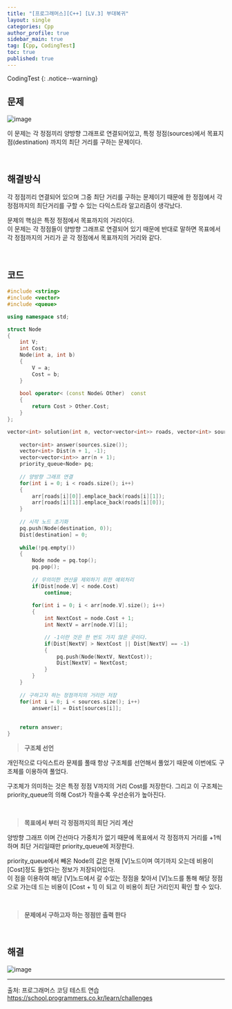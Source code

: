 ```yaml
---
title: "[프로그래머스][C++] [LV.3] 부대복귀"
layout: single
categories: Cpp
author_profile: true
sidebar_main: true
tag: [Cpp, CodingTest]
toc: true
published: true
---
```






CodingTest
{: .notice--warning}



## 문제

![image](https://github.com/PREADIM/PREADIM.github.io/assets/69719507/df4175a2-86f8-456c-b18e-6d8e562caa5e)

이 문제는 각 정점끼리 양방향 그래프로 연결되어있고, 특정 정점(sources)에서 목표지점(destination) 까지의 최단 거리를 구하는 문제이다.


<br>



## 해결방식


각 정점끼리 연결되어 있으며 그중 최단 거리를 구하는 문제이기 때문에 한 정점에서 각 정점까지의 최단거리를 구할 수 있는 다익스트라 알고리즘이 생각났다.  

문제의 핵심은 특정 정점에서 목표까지의 거리이다.    
이 문제는 각 정점들이 양방향 그래프로 연결되어 있기 때문에 반대로 말하면 목표에서 각 정점까지의 거리가 곧 각 정점에서 목표까지의 거리와 같다.


<br>


## 코드



```cpp
#include <string>
#include <vector>
#include <queue>

using namespace std;

struct Node
{
    int V;
    int Cost;
    Node(int a, int b)
    {
        V = a;
        Cost = b;
    }
    
    bool operator< (const Node& Other)  const
    {
        return Cost > Other.Cost;
    }
};

vector<int> solution(int n, vector<vector<int>> roads, vector<int> sources, int destination) {
    
    vector<int> answer(sources.size());
    vector<int> Dist(n + 1, -1);
    vector<vector<int>> arr(n + 1);
    priority_queue<Node> pq;
    
    // 양방향 그래프 연결
    for(int i = 0; i < roads.size(); i++)
    {     
        arr[roads[i][0]].emplace_back(roads[i][1]);
        arr[roads[i][1]].emplace_back(roads[i][0]);        
    }
    
    // 시작 노드 초기화
    pq.push(Node(destination, 0));
    Dist[destination] = 0;
    
    while(!pq.empty())
    {
        Node node = pq.top();
        pq.pop();
        
        // 무의미한 연산을 제외하기 위한 예외처리
        if(Dist[node.V] < node.Cost)
            continue;
        
        for(int i = 0; i < arr[node.V].size(); i++)
        {
            int NextCost = node.Cost + 1;
            int NextV = arr[node.V][i];

            // -1이란 것은 한 번도 가지 않은 곳이다.
            if(Dist[NextV] > NextCost || Dist[NextV] == -1) 
            {
                pq.push(Node(NextV, NextCost));
                Dist[NextV] = NextCost;
            }
        }
    }
    
    // 구하고자 하는 정점까지의 거리만 저장
    for(int i = 0; i < sources.size(); i++)
        answer[i] = Dist[sources[i]];
    
    
    return answer;
}
```

> **구조체 선언**

개인적으로 다익스트라 문제를 풀때 항상 구조체를 선언해서 풀었기 때문에 이번에도 구조체를 이용하여 풀었다.

구조체가 의미하는 것은 특정 정점 V까지의 거리 Cost를 저장한다. 그리고 이 구조체는 priority_queue의 의해 Cost가 작을수록 우선순위가 높아진다.


<br>

> **목표에서 부터 각 정점까지의 최단 거리 계산**   

양방향 그래프 이며 간선마다 가중치가 없기 때문에 목표에서 각 정점까지 거리를 +1씩 하며 최단 거리일때만 priority_queue에 저장한다.

priority_queue에서 빼온 Node의 값은 현재 [V]노드이며 여기까지 오는데 비용이 [Cost]정도 들었다는 정보가 저장되어있다.   
이 점을 이용하여 해당 [V]노드에서 갈 수있는 정점을 찾아서 [V]노드를 통해 해당 정점으로 가는데 드는 비용이 [Cost + 1] 이 되고 이 비용이 최단 거리인지 확인 할 수 있다.


<br>

> **문제에서 구하고자 하는 정점만 출력 한다**



<br>


## 해결

![image](https://github.com/PREADIM/PREADIM.github.io/assets/69719507/1852f2d2-6784-4a8a-9aa3-7f8c6e6b48d3)



***

출처: 프로그래머스 코딩 테스트 연습    
https://school.programmers.co.kr/learn/challenges